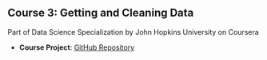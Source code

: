 ## Course 3: Getting and Cleaning Data
Part of Data Science Specialization by John Hopkins University on Coursera

* <b>Course Project</b>: <a href="https://github.com/xujiachang1024/CleaningDataProject">GitHub Repository</a>

